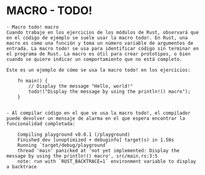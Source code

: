 
# MACRO - TODO!

    - Macro todo! macro
    Cuando trabaje en los ejercicios de los módulos de Rust, observará que en el código de ejemplo se suele usar la macro todo!. En Rust, una macro es como una función y toma un número variable de argumentos de entrada. La macro todo! se usa para identificar código sin terminar en el programa de Rust. La macro es útil para crear prototipos, o bien cuando se quiere indicar un comportamiento que no está completo.

    Este es un ejemplo de cómo se usa la macro todo! en los ejercicios:

        fn main() {
            // Display the message "Hello, world!"
            todo!("Display the message by using the println!() macro");
        }


    - Al compilar código en el que se usa la macro todo!, el compilador puede devolver un mensaje de alarma en el que espera encontrar la funcionalidad completada:

        Compiling playground v0.0.1 (/playground)
        Finished dev [unoptimized + debuginfo] target(s) in 1.50s
        Running `target/debug/playground`
        thread 'main' panicked at 'not yet implemented: Display the message by using the println!() macro', src/main.rs:3:5
        note: run with `RUST_BACKTRACE=1` environment variable to display a backtrace